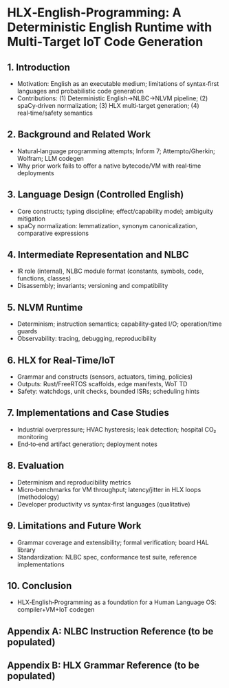 # HLX‑English‑Programming: A Deterministic English Runtime with Multi‑Target IoT Code Generation

## 1. Introduction
- Motivation: English as an executable medium; limitations of syntax‑first languages and probabilistic code generation
- Contributions: (1) Deterministic English→NLBC→NLVM pipeline; (2) spaCy‑driven normalization; (3) HLX multi‑target generation; (4) real‑time/safety semantics

## 2. Background and Related Work
- Natural‑language programming attempts; Inform 7; Attempto/Gherkin; Wolfram; LLM codegen
- Why prior work fails to offer a native bytecode/VM with real‑time deployments

## 3. Language Design (Controlled English)
- Core constructs; typing discipline; effect/capability model; ambiguity mitigation
- spaCy normalization: lemmatization, synonym canonicalization, comparative expressions

## 4. Intermediate Representation and NLBC
- IR role (internal), NLBC module format (constants, symbols, code, functions, classes)
- Disassembly; invariants; versioning and compatibility

## 5. NLVM Runtime
- Determinism; instruction semantics; capability‑gated I/O; operation/time guards
- Observability: tracing, debugging, reproducibility

## 6. HLX for Real‑Time/IoT
- Grammar and constructs (sensors, actuators, timing, policies)
- Outputs: Rust/FreeRTOS scaffolds, edge manifests, WoT TD
- Safety: watchdogs, unit checks, bounded ISRs; scheduling hints

## 7. Implementations and Case Studies
- Industrial overpressure; HVAC hysteresis; leak detection; hospital CO₂ monitoring
- End‑to‑end artifact generation; deployment notes

## 8. Evaluation
- Determinism and reproducibility metrics
- Micro‑benchmarks for VM throughput; latency/jitter in HLX loops (methodology)
- Developer productivity vs syntax‑first languages (qualitative)

## 9. Limitations and Future Work
- Grammar coverage and extensibility; formal verification; board HAL library
- Standardization: NLBC spec, conformance test suite, reference implementations

## 10. Conclusion
- HLX‑English‑Programming as a foundation for a Human Language OS: compiler+VM+IoT codegen

## Appendix A: NLBC Instruction Reference (to be populated)
## Appendix B: HLX Grammar Reference (to be populated)
